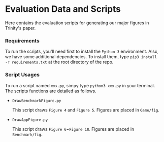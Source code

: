 # Evaluation Data and Scripts

Here contains the evaluation scripts for generating our major figures in Trinity's paper. 

### Requirements
To run the scripts, you'll
need first to install the `Python 3` environment. Also, we have some additional dependencies. To install them,
type `pip3 install -r requirements.txt` at the root directory of the repo. 

### Script Usages
To run a script named `xxx.py`, simpy type `python3 xxx.py` in your terminal. The scripts functions are detailed as
follows.

* `DrawBenchmarkFigure.py`

  This script draws `Figure 4` and `Figure 5`. Figures are placed in `Game/fig`.

* `DrawAppFigure.py`
  
  This script draws `Figure 6`~`Figure 10`. Figures are placed in `Benchmark/fig`.
